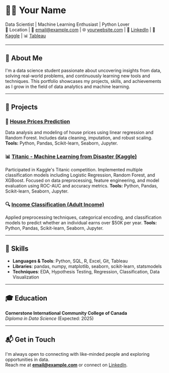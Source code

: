 # 👩‍💻 Your Name

Data Scientist | Machine Learning Enthusiast | Python Lover  
📍 Location | 📧 email@example.com | 🌐 [yourwebsite.com](https://yourwebsite.com) | 💼 [LinkedIn](https://linkedin.com/in/yourprofile) | 🧠 [Kaggle](https://kaggle.com/yourprofile) | 📊 [Tableau](https://public.tableau.com/app/profile/yourprofile)

---

## 📌 About Me

I'm a data science student passionate about uncovering insights from data, solving real-world problems, and continuously learning new tools and techniques. This portfolio showcases my projects, skills, and achievements as I grow in the field of data analytics and machine learning.

---

## 💼 Projects

### 🧠 **[House Prices Prediction](https://github.com/krlove98/Housing_Prices)**  
Data analysis and modeling of house prices using linear regression and Random Forest. Includes data cleaning, imputation, and robust scaling.
**Tools:** Python, Pandas, Scikit-learn, Seaborn, Jupyter.

### 📊 **[Titanic - Machine Learning from Disaster (Kaggle)](https://github.com/krlove98/titanic_comp)**  
Participated in Kaggle's Titanic competition. Implemented multiple classification models including Logistic Regression, Random Forest, and XGBoost. Focused on data preprocessing, feature engineering, and model evaluation using ROC-AUC and accuracy metrics.
**Tools:** Python, Pandas, Scikit-learn, Seaborn, Jupyter.

### 🔍 **[Income Classification (Adult Income)](https://github.com/krlove98/adult_income)**  
Applied preprocessing techniques, categorical encoding, and classification models to predict whether an individual earns over $50K per year.
**Tools:** Python, Pandas, Scikit-learn, Seaborn, Jupyter.

---

## 🧰 Skills

- **Languages & Tools**: Python, SQL, R, Excel, Git, Tableau  
- **Libraries**: pandas, numpy, matplotlib, seaborn, scikit-learn, statsmodels  
- **Techniques**: EDA, Hypothesis Testing, Regression, Classification, Data Visualization  

---

## 🎓 Education

**Cornerstone International Community College of Canada**  
*Diploma in Data Science* (Expected: 2025)

---

## 📬 Get in Touch

I'm always open to connecting with like-minded people and exploring opportunities in data.  
Reach me at **email@example.com** or connect on [LinkedIn](https://linkedin.com/in/yourprofile).
